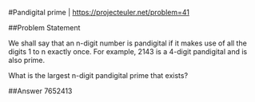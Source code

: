 #Pandigital prime | https://projecteuler.net/problem=41


##Problem Statement

We shall say that an n-digit number is pandigital if it makes use of all the digits 1 to n exactly once. For example, 2143 is a 4-digit pandigital and is also prime.

What is the largest n-digit pandigital prime that exists?


##Answer
7652413
